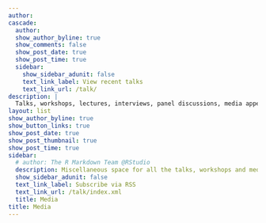 ```yaml
---
author: 
cascade:
  author: 
  show_author_byline: true
  show_comments: false
  show_post_date: true
  show_post_time: true
  sidebar:
    show_sidebar_adunit: false
    text_link_label: View recent talks
    text_link_url: /talk/
description: |
  Talks, workshops, lectures, interviews, panel discussions, media appearances and citations in popular media
layout: list
show_author_byline: true
show_button_links: true
show_post_date: true
show_post_thumbnail: true
show_post_time: true
sidebar:
  # author: The R Markdown Team @RStudio
  description: Miscellaneous space for all the talks, workshops and media appearances
  show_sidebar_adunit: false
  text_link_label: Subscribe via RSS
  text_link_url: /talk/index.xml
  title: Media
title: Media
---
```


